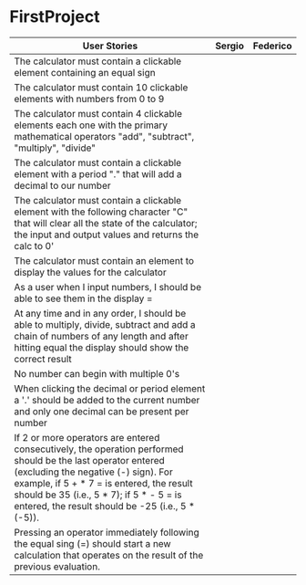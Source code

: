 # FirstProject
| User Stories     | Sergio | Federico |
| ---------------- | :--: | ---: |
| The calculator must contain a clickable element containing an equal sign  |     |      |
| The calculator must contain 10 clickable elements with numbers from 0 to 9  |      |    |
| The calculator must contain 4 clickable elements each one with the primary mathematical operators "add", "subtract", "multiply", "divide"  |     |      |
| The calculator must contain a clickable element with a period "." that will add a decimal to our number   |     |      |
| The calculator must contain a clickable element with the following character "C" that will clear all the state of the calculator; the input and output values and returns the calc to 0'   |     |      |
| The calculator must contain an element to display the values for the calculator   |     |      |
| As a user when I input numbers, I should be able to see them in the display =  |     |      |
| At any time and in any order, I should be able to multiply, divide, subtract and add a chain of numbers of any length and after hitting equal the display should show the correct result   |     |      |
| No number can begin with multiple 0's   |     |      |
| When clicking the decimal or period element a '.' should be added to the current number and only one decimal can be present per number   |     |      |
| If 2 or more operators are entered consecutively, the operation performed should be the last operator entered (excluding the negative (-) sign). For example, if 5 + * 7 = is entered, the result should be 35 (i.e., 5 * 7); if 5 * - 5 = is entered, the result should be -25 (i.e., 5 * (-5)).  |     |      |
| Pressing an operator immediately following the equal sing (=) should start a new calculation that operates on the result of the previous evaluation.  |     |      |
